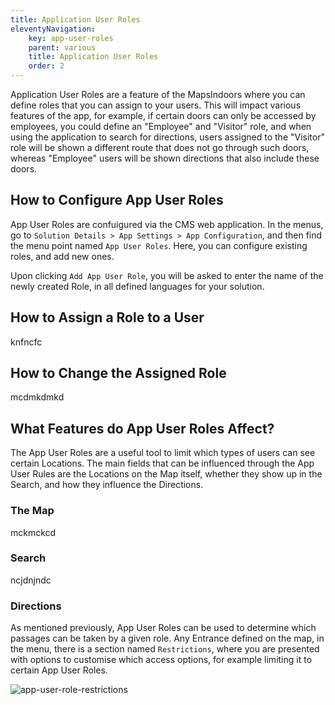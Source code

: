 ```yaml
---
title: Application User Roles
eleventyNavigation:
    key: app-user-roles
    parent: various
    title: Application User Roles
    order: 2
---
```


Application User Roles are a feature of the MapsIndoors where you can define roles that you can assign to your users. This will impact various features of the app, for example, if certain doors can only be accessed by employees, you could define an "Employee" and "Visitor" role, and when using the application to search for directions, users assigned to the "Visitor" role will be shown a different route that does not go through such doors, whereas "Employee" users will be shown directions that also include these doors.

## How to Configure App User Roles
App User Roles are confuigured via the CMS web application. In the menus, go to `Solution Details > App Settings > App Configuration`, and then find the menu point named `App User Roles`. Here, you can configure existing roles, and add new ones.

Upon clicking `Add App User Role`, you will be asked to enter the name of the newly created Role, in all defined languages for your solution.

## How to Assign a Role to a User
knfncfc

## How to Change the Assigned Role
mcdmkdmkd

## What Features do App User Roles Affect?
The App User Roles are a useful tool to limit which types of users can see certain Locations. The main fields that can be influenced through the App User Rules are the Locations on the Map itself, whether they show up in the Search, and how they influence the Directions.

### The Map
mckmckcd

### Search
ncjdnjndc

### Directions
As mentioned previously, App User Roles can be used to determine which passages can be taken by a given role. Any Entrance defined on the map, in the menu, there is a section named `Restrictions`, where you are presented with options to customise which access options, for example limiting it to certain App User Roles.

![app-user-role-restrictions](/assets/various/app-user-role-restrictions.png)